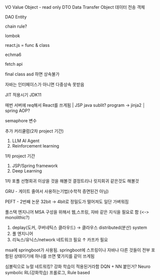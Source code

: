 
VO Value Object - read only
DTO Data Transfer Object 데이터 전송 객체

DAO Entity

chain rule?

lombok

react.js = func & class

echma6

fetch api

final class asd 하면 상속불가

자바는 인터페이스가 아니면 다중상속 못받음

JIT 적용시기 JDK11

매번 서버에 req해서 React를 쓰게됨
 |
JSP java sublit? program -> jinja2
 │
spring
AOP?

semaphore 변수

추가 커리큘럼(2차 project 기간)
1) LLM AI Agent
2) Reinforcement learning

1차 project 기간
1) JSP/Spring framework
2) Deep Learning

1차 포폴
선형회귀 이상을 것을 해볼것
결정트리나 릿지회귀 같은것도 해볼것

GRU - 게이트 줄여서 사용하는기법(수학적 증면된건 아님)

PEFT - 2번째 논문
32bit -> 4bit로
정밀도가 떨어져도 일단 가벼워짐

풀스택 엔지니어
MSA 구성을 위해서 웹,스프링, 자바 같은 지식을 필요로 함
(<-> monolithic?)

1. deplay(도커, 쿠버네틱스 클라우드) -> 클라우스 distributed(분산) system
2. 풀 엔지니어
3. 리눅스/유닉스/network             네트워크 필요 ↑  카프카 필요 


msa에 springboot가 사용됨. 
springboot에 스프링이나 자바나 다른 것들이 전부 포함된 상태이기에 하나를 쓰면 몇가지를 같이 쓰게됨

심볼릭으로 뉴럴 네트워킹? 강화 학습이 적용된거라함
DQN + NN 붙인거?
Neuro symbolic RL(강화학습)
프롤로그, Rule based

